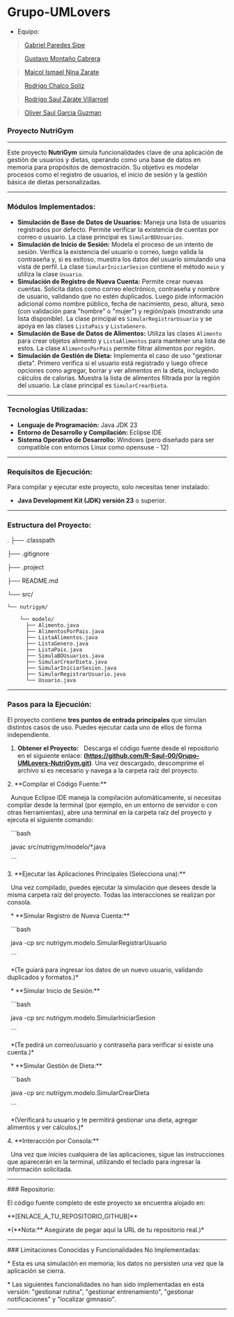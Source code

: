 # Grupo-UMLovers

* Equipo:

> [Gabriel Paredes Sipe](https://github.com/gabrielps0306 "Gabriel Paredes Sipe")

> [Gustavo Montaño Cabrera](https://github.com/Gussxzz "Gustavo Montaño Cabrera")

> [Maicol Ismael Nina Zarate](https://github.com/maicolismael "Maicol Ismael Nina Zarate")

> [Rodrigo Chalco Soliz](https://github.com/RodrigoChalco "Rodrigo Chalco Soliz")

> [Rodrigo Saul Zárate Villarroel](https://github.com/R-Saul-00 "Rodrigo Saul Zárate Villarroel")

> [Oliver Saul Garcia Guzman](https://github.com/olivergarguz "Oliver Saul Garcia Guzman")

### Proyecto NutriGym

---

Este proyecto **NutriGym** simula funcionalidades clave de una aplicación de gestión de usuarios y dietas, operando como una base de datos en memoria para propósitos de demostración. Su objetivo es modelar procesos como el registro de usuarios, el inicio de sesión y la gestión básica de dietas personalizadas.

---
### Módulos Implementados:

* **Simulación de Base de Datos de Usuarios:** Maneja una lista de usuarios registrados por defecto. Permite verificar la existencia de cuentas por correo o usuario. La clase principal es `SimularBDUsuarios`.
* **Simulación de Inicio de Sesión:** Modela el proceso de un intento de sesión. Verifica la existencia del usuario o correo, luego valida la contraseña y, si es exitoso, muestra los datos del usuario simulando una vista de perfil. La clase `SimularIniciarSesion` contiene el método `main` y utiliza la clase `Usuario`.
* **Simulación de Registro de Nueva Cuenta:** Permite crear nuevas cuentas. Solicita datos como correo electrónico, contraseña y nombre de usuario, validando que no estén duplicados. Luego pide información adicional como nombre público, fecha de nacimiento, peso, altura, sexo (con validación para "hombre" o "mujer") y región/país (mostrando una lista disponible). La clase principal es `SimularRegistrarUsuario` y se apoya en las clases `ListaPais` y `ListaGenero`.
* **Simulación de Base de Datos de Alimentos:** Utiliza las clases `Alimento` para crear objetos alimento y `ListaAlimentos` para mantener una lista de estos. La clase `AlimentosPorPais` permite filtrar alimentos por región.
* **Simulación de Gestión de Dieta:** Implementa el caso de uso "gestionar dieta". Primero verifica si el usuario está registrado y luego ofrece opciones como agregar, borrar y ver alimentos en la dieta, incluyendo cálculos de calorías. Muestra la lista de alimentos filtrada por la región del usuario. La clase principal es `SimularCrearDieta`.

---

### Tecnologías Utilizadas:

* **Lenguaje de Programación:** Java JDK 23
* **Entorno de Desarrollo y Compilación:** Eclipse IDE
* **Sistema Operativo de Desarrollo:** Windows (pero diseñado para ser compatible con entornos Linux como opensuse - 12)

---

### Requisitos de Ejecución:

Para compilar y ejecutar este proyecto, solo necesitas tener instalado:
* **Java Development Kit (JDK) versión 23** o superior.

---

### Estructura del Proyecto:
.
├── .classpath

├── .gitignore

├── .project

├── README.md

└── src/

    └── nutrigym/
    
        └── modelo/
          ├── Alimento.java
          ├── AlimentosPorPais.java
          ├── ListaAlimentos.java
          ├── ListaGenero.java
          ├── ListaPais.java
          ├── SimulaBDUsuarios.java
          ├── SimularCrearDieta.java
          ├── SimularIniciarSesion.java
          ├── SimularRegistrarUsuario.java
          └── Usuario.java
          
---

### Pasos para la Ejecución:

El proyecto contiene **tres puntos de entrada principales** que simulan distintos casos de uso. Puedes ejecutar cada uno de ellos de forma independiente.

1.  **Obtener el Proyecto:**
    Descarga el código fuente desde el repositorio en el siguiente enlace: **(https://github.com/R-Saul-00/Grupo-UMLovers-NutriGym.git)**. Una vez descargado, descomprime el archivo si es necesario y navega a la carpeta raíz del proyecto.



2\.  \*\*Compilar el Código Fuente:\*\*

    Aunque Eclipse IDE maneja la compilación automáticamente, si necesitas compilar desde la terminal (por ejemplo, en un entorno de servidor o con otras herramientas), abre una terminal en la carpeta raíz del proyecto y ejecuta el siguiente comando:

    ```bash

    javac src/nutrigym/modelo/\*.java

    ```



3\.  \*\*Ejecutar las Aplicaciones Principales (Selecciona una):\*\*

    Una vez compilado, puedes ejecutar la simulación que desees desde la misma carpeta raíz del proyecto. Todas las interacciones se realizan por consola.



    \* \*\*Simular Registro de Nueva Cuenta:\*\*

        ```bash

        java -cp src nutrigym.modelo.SimularRegistrarUsuario

        ```

        \*(Te guiará para ingresar los datos de un nuevo usuario, validando duplicados y formatos.)\*



    \* \*\*Simular Inicio de Sesión:\*\*

        ```bash

        java -cp src nutrigym.modelo.SimularIniciarSesion

        ```

        \*(Te pedirá un correo/usuario y contraseña para verificar si existe una cuenta.)\*



    \* \*\*Simular Gestión de Dieta:\*\*

        ```bash

        java -cp src nutrigym.modelo.SimularCrearDieta

        ```

        \*(Verificará tu usuario y te permitirá gestionar una dieta, agregar alimentos y ver cálculos.)\*



4\.  \*\*Interacción por Consola:\*\*

    Una vez que inicies cualquiera de las aplicaciones, sigue las instrucciones que aparecerán en la terminal, utilizando el teclado para ingresar la información solicitada.



---



\### Repositorio:



El código fuente completo de este proyecto se encuentra alojado en:

\*\*\[ENLACE\_A\_TU\_REPOSITORIO\_GITHUB]\*\*

\*(\*\*Nota:\*\* Asegúrate de pegar aquí la URL de tu repositorio real.)\*



---



\### Limitaciones Conocidas y Funcionalidades No Implementadas:



\* Esta es una simulación en memoria; los datos no persisten una vez que la aplicación se cierra.

\* Las siguientes funcionalidades no han sido implementadas en esta versión: "gestionar rutina", "gestionar entrenamiento", "gestionar notificaciones" y "localizar gimnasio".



---

